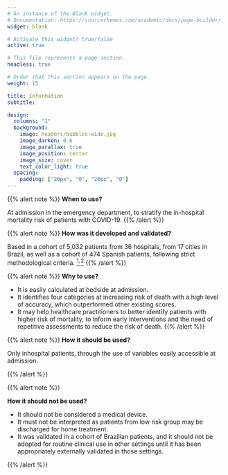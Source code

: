 ```yaml
---
# An instance of the Blank widget.
# Documentation: https://sourcethemes.com/academic/docs/page-builder/
widget: blank

# Activate this widget? true/false
active: true

# This file represents a page section.
headless: true

# Order that this section appears on the page.
weight: 15

title: Information
subtitle:

design:
  columns: "1"
  background:
    image: headers/bubbles-wide.jpg
    image_darken: 0.6
    image_parallax: true
    image_position: center
    image_size: cover
    text_color_light: true
  spacing:
    padding: ["20px", "0", "20px", "0"]
---
```


{{% alert note %}}
**When to use?**

At admission in the emergency department, to stratify the in-hospital mortality risk of patients with COVID-19. 
{{% /alert %}}

{{% alert note %}}
**How was it developed and validated?**

Based in a cohort of 5,032 patients from 36 hospitals, from 17 cities in Brazil, as well as a cohort of 474 Spanish patients, following strict methodological criteria. [$^{1,2}$](https://abc2sph.com/#publications)
{{% /alert %}}

{{% alert note %}}
 **Why to use?**

   + It is easily calculated at bedside at admission.
   + It identifies four categories at increasing risk of death with a high level of accuracy, which outperformed other existing scores.
  + It may help healthcare practitioners to better identify patients with higher risk of mortality, to inform early interventions and the need of repetitive assessments to reduce the risk of death.
{{% /alert %}}

{{% alert note %}}
 **How it should be used?**

Only inhospital patients, through the use of variables easily accessible at admission.

{{% /alert %}}

{{% alert note %}}

**How it should not be used?**

  + It should not be considered a medical device.
  + It must not be interpreted as patients from low risk group may be discharged for home treatment.
  + It was validated in a cohort of Brazilian patients, and it should not be adopted for routine clinical use in other settings until it has been appropriately externally validated in those settings.
    
{{% /alert %}}



